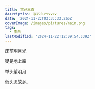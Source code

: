 ```yaml
---
title: 古诗三首
description: 李四白xxxxxx
date: '2024-11-22T03:33:33.266Z'
coverImage: /images/pictures/main.png
tags:
  - 李白
lastModified: '2024-11-22T12:09:54.339Z'
---
```

床前明月光

疑是地上霜

举头望明月

低头思故乡。
